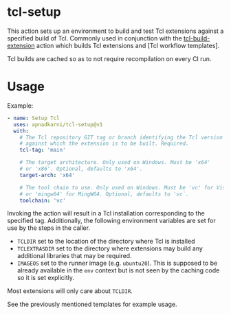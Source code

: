 # tcl-setup

This action sets up an environment to build and test Tcl extensions
against a specified build of Tcl. Commonly used in conjunction with the
[tcl-build-extension](https://github.com/apnadkarni/tcl-build-extension)
action which builds Tcl extensions and [Tcl workflow templates].

Tcl builds are cached so as to not require recompilation on every CI run.

# Usage

Example:

```yaml
- name: Setup Tcl
  uses: apnadkarni/tcl-setup@v1
  with:
    # The Tcl repository GIT tag or branch identifying the Tcl version
    # against which the extension is to be built. Required.
    tcl-tag: 'main'

    # The target architecture. Only used on Windows. Must be 'x64'
    # or 'x86'. Optional, defaults to 'x64'.
    target-arch: 'x64'

    # The tool chain to use. Only used on Windows. Must be 'vc' for Visual C++
    # or 'mingw64' for MingW64. Optional, defaults to 'vc`.
    toolchain: 'vc'
```

Invoking the action will result in a Tcl installation corresponding to the
specified tag. Additionally, the following environment variables are set
for use by the steps in the caller.

- `TCLDIR` set to the location of the directory where Tcl is installed
- `TCLEXTRASDIR` set to the directory where extensions may build any additional
  libraries that may be required.
- `IMAGEOS` set to the runner image (e.g. `ubuntu20`). This is supposed to be
  already available in the `env` context but is not seen by the caching code
  so it is set explicitly.

Most extensions will only care about `TCLDIR`.

See the previously mentioned templates for example usage.
